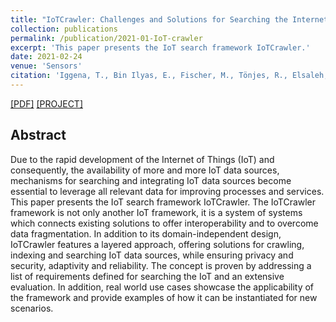 ```yaml
---
title: "IoTCrawler: Challenges and Solutions for Searching the Internet of Things"
collection: publications
permalink: /publication/2021-01-IoT-crawler
excerpt: 'This paper presents the IoT search framework IoTCrawler.'
date: 2021-02-24
venue: 'Sensors'
citation: 'Iggena, T., Bin Ilyas, E., Fischer, M., Tönjes, R., Elsaleh, T., Rezvani, R., Pourshahrokhi, N., Bischof, S., Fernbach, A., Xavier Parreira, J. and Schneider, P. (2021). &quot;IoTCrawler: Challenges and Solutions for Searching the Internet of Things.&quot; <i>Sensors, 21(5)</i>. p.1559.'
---
```


[[PDF]](https://www.mdpi.com/1424-8220/21/5/1559/htm) [[PROJECT]](https://iotcrawler.readthedocs.io/en/latest/introduction.html)

## Abstract
Due to the rapid development of the Internet of Things (IoT) and consequently, the availability of more and more IoT data sources, mechanisms for searching and integrating IoT data sources become essential to leverage all relevant data for improving processes and services. This paper presents the IoT search framework IoTCrawler. The IoTCrawler framework is not only another IoT framework, it is a system of systems which connects existing solutions to offer interoperability and to overcome data fragmentation. In addition to its domain-independent design, IoTCrawler features a layered approach, offering solutions for crawling, indexing and searching IoT data sources, while ensuring privacy and security, adaptivity and reliability. The concept is proven by addressing a list of requirements defined for searching the IoT and an extensive evaluation. In addition, real world use cases showcase the applicability of the framework and provide examples of how it can be instantiated for new scenarios.